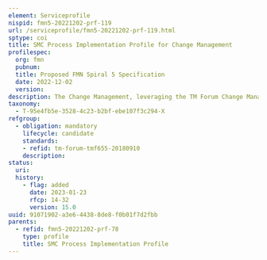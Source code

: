 ```yaml
---
element: Serviceprofile
nispid: fmn5-20221202-prf-119
url: /serviceprofile/fmn5-20221202-prf-119.html
sptype: coi
title: SMC Process Implementation Profile for Change Management
profilespec:
  org: fmn
  pubnum: 
  title: Proposed FMN Spiral 5 Specification
  date: 2022-12-02
  version: 
description: The Change Management, leveraging the TM Forum Change Management API, enables the exchange of federated Changes between Mission Network Participants.
taxonomy:
  - T-95e4fb5e-3528-4c23-b2bf-ebe107f3c294-X
refgroup:
  - obligation: mandatory
    lifecycle: candidate
    standards: 
    - refid: tm-forum-tmf655-20180910
    description: 
status:
  uri: 
  history: 
    - flag: added
      date: 2023-01-23
      rfcp: 14-32
      version: 15.0
uuid: 91071902-a3e6-4438-8de8-f0b01f7d2fbb
parents:
  - refid: fmn5-20221202-prf-78
    type: profile
    title: SMC Process Implementation Profile
---
```

